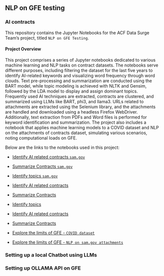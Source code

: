 ## NLP on GFE testing
### AI contracts

This repository contains the Jupyter Notebooks for the ACF Data Surge Team’s project, titled `NLP on GFE Testing`. 

#### Project Overview
This project comprises a series of Jupyter notebooks dedicated to various machine learning and NLP tasks on contract datasets. The notebooks serve different purposes, including filtering the dataset for the last five years to identify AI-related keywords and visualizing word frequency through word clouds. Text pre-processing and summarization are conducted using the BART model, while topic modeling is achieved with NLTK and Gensim, followed by the LDA model to display and assign dominant topics. Frequently used AI techniques are extracted, contracts are clustered, and summarized using LLMs like BART, phi3, and llama3. URLs related to attachments are extracted using the Selenium library, and the attachments are handled and downloaded using a headless Firefox WebDriver. Additionally, text extraction from PDFs and Word files is performed for keyword identification and summarization. The project also includes a notebook that applies machine learning models to a COVID dataset and NLP on the attachments of contracts dataset, simulating various scenarios, noting computational loads on GFE.

Below are the links to the notebooks used in this project:


- [Identify AI related contracts `sam.gov`](https://github.com/HHS/acf-nlp-on-gfe-testing/blob/main/code/Get_AI_contracts_s1.ipynb)

- [Summarize Contracts `sam.gov`](https://github.com/HHS/acf-nlp-on-gfe-testing/blob/main/code/AI_contracts_summarization_s1.ipynb)

- [Identify topics `sam.gov`](https://github.com/HHS/acf-nlp-on-gfe-testing/blob/main/code/AI_contracts_topics_s1.ipynb)



- [Identify AI related contracts](https://github.com/HHS/acf-nlp-on-gfe-testing/blob/main/code/Get_AI_contracts.ipynb)

- [Summarize Contracts](https://github.com/HHS/acf-nlp-on-gfe-testing/blob/main/code/AI_contracts_summarization.ipynb)

- [Identify topics](https://github.com/HHS/acf-nlp-on-gfe-testing/blob/main/code/AI_contracts_topics.ipynb)

- [Identify AI related contracts](https://github.com/HHS/acf-nlp-on-gfe-testing/blob/main/code/Get_AI_contracts.ipynb)

- [Summarize Contracts](https://github.com/HHS/acf-nlp-on-gfe-testing/blob/main/code/AI_contracts_summarization.ipynb)



- [Explore the limits of GFE - `COVID dataset`](https://github.com/HHS/acf-nlp-on-gfe-testing/blob/main/code/NLP_GFElimits_Covid_s1.ipynb)
- [Explore the limits of GFE - `NLP on sam.gov attachments`](https://github.com/HHS/acf-nlp-on-gfe-testing/blob/main/code/NLP_GFElimits_Covid_s1.ipynb)


### Setting up a local Chatbot using LLMs





### Setting up OLLAMA API on GFE
